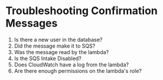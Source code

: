 # Troubleshooting Confirmation Messages

1. Is there a new user in the database?
2. Did the message make it to SQS?
3. Was the message read by the lambda?
4. Is the SQS Intake Disabled?
4. Does CloudWatch have a log from the lambda?
5. Are there enough permissions on the lambda's role?